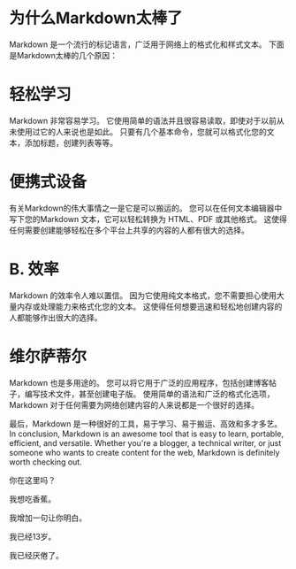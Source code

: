 # 为什么Markdown太棒了
Markdown 是一个流行的标记语言，广泛用于网络上的格式化和样式文本。 下面是Markdown太棒的几个原因：

# 轻松学习
Markdown 非常容易学习。 它使用简单的语法并且很容易读取，即使对于以前从未使用过它的人来说也是如此。 只要有几个基本命令，您就可以格式化您的文本，添加标题，创建列表等等。

# 便携式设备
有关Markdown的伟大事情之一是它是可以搬运的。 您可以在任何文本编辑器中写下您的Markdown 文本，它可以轻松转换为 HTML、PDF 或其他格式。 这使得任何需要创建能够轻松在多个平台上共享的内容的人都有很大的选择。

# B. 效率
Markdown 的效率令人难以置信。 因为它使用纯文本格式，您不需要担心使用大量内存或处理能力来格式化您的文本。 这使得任何想要迅速和轻松地创建内容的人都能够作出很大的选择。

# 维尔萨蒂尔
Markdown 也是多用途的。 您可以将它用于广泛的应用程序，包括创建博客帖子，编写技术文件，甚至创建电子版。 使用简单的语法和广泛的格式化选项， Markdown 对于任何需要为网络创建内容的人来说都是一个很好的选择。

最后，Markdown 是一种很好的工具，易于学习、易于搬运、高效和多才多艺。 In conclusion, Markdown is an awesome tool that is easy to learn, portable, efficient, and versatile. Whether you're a blogger, a technical writer, or just someone who wants to create content for the web, Markdown is definitely worth checking out.

你在这里吗？

我想吃香蕉。

我增加一句让你明白。

我已经13岁。

我已经厌倦了。
